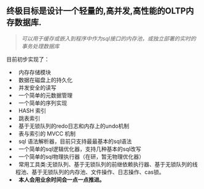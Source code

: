 ## 终极目标是设计一个轻量的,高并发,高性能的OLTP内存数据库.
> *可以用于缓存或嵌入到程序中作为sql接口的内存池，或独立部署的实时的事务处理数据库*

 目前初步实现了：
*   内存存储模块
*   数据在磁盘上的持久化
*   并发安全的读写
*   一个简单的元数据管理
*   一个简单的序列实现
*   HASH 索引
*   跳表索引
*   基于无锁队列的redo日志和内存上的undo机制
*   表与索引的 MVCC 机制
*   sql 语法解析器，目前只支持最最基本的sql语法
*   一个简单的sql逻辑优化器，支持几种基本的sql改写
*   一个简单的sql物理执行器（在研，暂无物理优化器）
*   常用工具类:无锁队列、基于无锁队列的前继依赖执行器、基于无锁队列的线程池、基于无锁队列的内存池、文件操作、日志操作、cas锁。
*   **本人会用业余时间会一点一点推进。**
